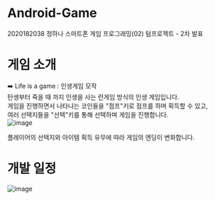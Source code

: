 # Android-Game
2020182038 정하나 스마트폰 게임 프로그래밍(02) 텀프로젝트 - 2차 발표

# 게임 소개
➡️ Life is a game : 인생게임 모작  
탄생부터 죽을 때 까지 인생을 사는 런게임 방식의 인생 게임입니다.<br/> 
게임을 진행하면서 나타나는 코인들을 "점프"키로 점프를 하며 획득할 수 있고,<br/>
여러 선택지들을 "선택"키를 통해 선택하며 게임을 진행합니다.<br/>
![image](https://user-images.githubusercontent.com/73771420/229375499-0a246779-467b-4f42-99ba-7219c42a142d.png)<br/> 

플레이어의 선택지와 아이템 획득 유무에 따라 게임의 엔딩이 변화합니다.


# 개발 일정
![image](https://user-images.githubusercontent.com/73771420/229450170-79736084-fb85-4d11-a370-6ff9deed5bbb.png)
